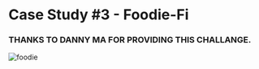 # ﻿Case Study #3 - Foodie-Fi

### THANKS TO DANNY MA FOR PROVIDING THIS CHALLANGE.

![foodie](https://user-images.githubusercontent.com/104282317/210137009-92338f7e-44a5-4b0c-bb61-c2ca91cde667.JPG)
